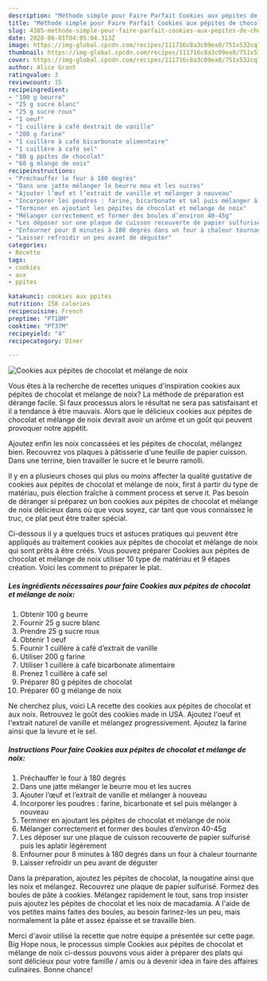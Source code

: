 ```yaml
---
description: "Méthode simple pour Faire Parfait Cookies aux pépites de chocolat et mélange de noix"
title: "Méthode simple pour Faire Parfait Cookies aux pépites de chocolat et mélange de noix"
slug: 4385-methode-simple-pour-faire-parfait-cookies-aux-pepites-de-chocolat-et-melange-de-noix
date: 2020-06-01T04:05:04.313Z
image: https://img-global.cpcdn.com/recipes/111716c8a3c09ea0/751x532cq70/cookies-aux-pepites-de-chocolat-et-melange-de-noix-photo-principale-de-la-recette.jpg
thumbnail: https://img-global.cpcdn.com/recipes/111716c8a3c09ea0/751x532cq70/cookies-aux-pepites-de-chocolat-et-melange-de-noix-photo-principale-de-la-recette.jpg
cover: https://img-global.cpcdn.com/recipes/111716c8a3c09ea0/751x532cq70/cookies-aux-pepites-de-chocolat-et-melange-de-noix-photo-principale-de-la-recette.jpg
author: Alice Grant
ratingvalue: 3
reviewcount: 15
recipeingredient:
- "100 g beurre"
- "25 g sucre blanc"
- "25 g sucre roux"
- "1 oeuf"
- "1 cuillère à café dextrait de vanille"
- "200 g farine"
- "1 cuillère à café bicarbonate alimentaire"
- "1 cuillère à café sel"
- "80 g ppites de chocolat"
- "60 g mlange de noix"
recipeinstructions:
- "Préchauffer le four à 180 degrés"
- "Dans une jatte mélanger le beurre mou et les sucres"
- "Ajouter l’œuf et l’extrait de vanille et mélanger à nouveau"
- "Incorporer les poudres : farine, bicarbonate et sel puis mélanger à nouveau"
- "Terminer en ajoutant les pépites de chocolat et mélange de noix"
- "Mélanger correctement et former des boules d’environ 40-45g"
- "Les déposer sur une plaque de cuisson recouverte de papier sulfurisé puis les aplatir légèrement"
- "Enfourner pour 8 minutes à 180 degrés dans un four à chaleur tournante"
- "Laisser refroidir un peu avant de déguster"
categories:
- Recette
tags:
- cookies
- aux
- ppites

katakunci: cookies aux ppites 
nutrition: 158 calories
recipecuisine: French
preptime: "PT18M"
cooktime: "PT37M"
recipeyield: "4"
recipecategory: Dîner

---
```



![Cookies aux pépites de chocolat et mélange de noix](https://img-global.cpcdn.com/recipes/111716c8a3c09ea0/751x532cq70/cookies-aux-pepites-de-chocolat-et-melange-de-noix-photo-principale-de-la-recette.jpg)

Vous êtes à la recherche de recettes uniques d'inspiration cookies aux pépites de chocolat et mélange de noix? La méthode de préparation est dérange facile. Si faux processus alors le résultat ne sera pas satisfaisant et il a tendance à être mauvais. Alors que le délicieux cookies aux pépites de chocolat et mélange de noix devrait avoir un arôme et un goût qui peuvent provoquer notre appétit.

Ajoutez enfin les noix concassées et les pépites de chocolat, mélangez bien. Recouvrez vos plaques à pâtisserie d&#39;une feuille de papier cuisson. Dans une terrine, bien travailler le sucre et le beurre ramolli.

Il y en a plusieurs choses qui plus ou moins affecter la qualité gustative de cookies aux pépites de chocolat et mélange de noix, first à partir du type de matériau, puis élection fraîche à comment process et serve it. Pas besoin de déranger si préparez un bon cookies aux pépites de chocolat et mélange de noix délicieux dans où que vous soyez, car tant que vous connaissez le truc, ce plat peut être traiter spécial.


Ci-dessous il y a quelques trucs et astuces pratiques qui peuvent être appliqués au traitement cookies aux pépites de chocolat et mélange de noix qui sont prêts à être créés. Vous pouvez préparer Cookies aux pépites de chocolat et mélange de noix utiliser 10 type de matériau et 9 étapes création. Voici les comment to préparer le plat.

<!--inarticleads1-->

##### Les ingrédients nécessaires pour faire Cookies aux pépites de chocolat et mélange de noix:

1. Obtenir 100 g beurre
1. Fournir 25 g sucre blanc
1. Prendre 25 g sucre roux
1. Obtenir 1 oeuf
1. Fournir 1 cuillère à café d’extrait de vanille
1. Utiliser 200 g farine
1. Utiliser 1 cuillère à café bicarbonate alimentaire
1. Prenez 1 cuillère à café sel
1. Préparer 80 g pépites de chocolat
1. Préparer 60 g mélange de noix


Ne cherchez plus, voici LA recette des cookies aux pépites de chocolat et aux noix. Retrouvez le goût des cookies made in USA. Ajoutez l&#39;oeuf et l&#39;extrait naturel de vanille et mélangez progressivement. Ajoutez la farine ainsi que la levure et le sel. 

<!--inarticleads2-->

##### Instructions Pour faire Cookies aux pépites de chocolat et mélange de noix:

1. Préchauffer le four à 180 degrés
1. Dans une jatte mélanger le beurre mou et les sucres
1. Ajouter l’œuf et l’extrait de vanille et mélanger à nouveau
1. Incorporer les poudres : farine, bicarbonate et sel puis mélanger à nouveau
1. Terminer en ajoutant les pépites de chocolat et mélange de noix
1. Mélanger correctement et former des boules d’environ 40-45g
1. Les déposer sur une plaque de cuisson recouverte de papier sulfurisé puis les aplatir légèrement
1. Enfourner pour 8 minutes à 180 degrés dans un four à chaleur tournante
1. Laisser refroidir un peu avant de déguster


Dans la préparation, ajoutez les pépites de chocolat, la nougatine ainsi que les noix et mélangez. Recouvrez une plaque de papier sulfurisé. Formez des boules de pâte à cookies. Mélangez rapidement le tout, sans trop insister puis ajoutez les pépites de chocolat et les noix de macadamia. A l&#39;aide de vos petites mains faites des boules, au besoin farinez-les un peu, mais normalement la pâte et assez épaisse et se travaille bien. 


Merci d'avoir utilisé la recette que notre équipe a présentée sur cette page. Big Hope nous, le processus simple Cookies aux pépites de chocolat et mélange de noix ci-dessus pouvons vous aider à préparer des plats qui sont délicieux pour votre famille / amis ou à devenir idea in faire des affaires culinaires. Bonne chance!
